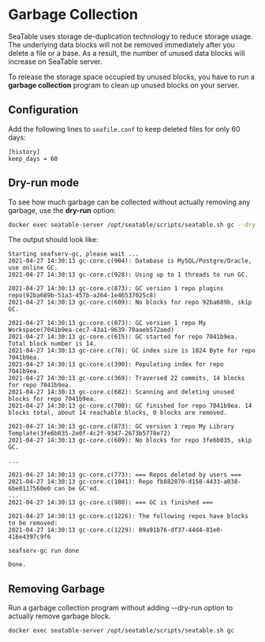 # Garbage Collection

SeaTable uses storage de-duplication technology to reduce storage usage. The underlying data blocks will not be removed immediately after you delete a file or a base. As a result, the number of unused data blocks will increase on SeaTable server.

To release the storage space occupied by unused blocks, you have to run a **garbage collection** program to clean up unused blocks on your server.

## Configuration

Add the following lines to `seafile.conf` to keep deleted files for only 60 days:

```
[history]
keep_days = 60
```

## Dry-run mode

To see how much garbage can be collected without actually removing any garbage, use the **dry-run** option:

```bash
docker exec seatable-server /opt/seatable/scripts/seatable.sh gc --dry-run
```

The output should look like:

```
Starting seafserv-gc, please wait ...
2021-04-27 14:30:13 gc-core.c(904): Database is MySQL/Postgre/Oracle, use online GC.
2021-04-27 14:30:13 gc-core.c(928): Using up to 1 threads to run GC.

2021-04-27 14:30:13 gc-core.c(873): GC version 1 repo plugins repo(92ba689b-51a3-457b-a264-1e46537025c8)
2021-04-27 14:30:13 gc-core.c(609): No blocks for repo 92ba689b, skip GC.

2021-04-27 14:30:13 gc-core.c(873): GC version 1 repo My Workspace(7041b9ea-cec7-43a1-9639-70aaeb572aed)
2021-04-27 14:30:13 gc-core.c(615): GC started for repo 7041b9ea. Total block number is 14.
2021-04-27 14:30:13 gc-core.c(78): GC index size is 1024 Byte for repo 7041b9ea.
2021-04-27 14:30:13 gc-core.c(390): Populating index for repo 7041b9ea.
2021-04-27 14:30:13 gc-core.c(369): Traversed 22 commits, 14 blocks for repo 7041b9ea.
2021-04-27 14:30:13 gc-core.c(682): Scanning and deleting unused blocks for repo 7041b9ea.
2021-04-27 14:30:13 gc-core.c(700): GC finished for repo 7041b9ea. 14 blocks total, about 14 reachable blocks, 0 blocks are removed.

2021-04-27 14:30:13 gc-core.c(873): GC version 1 repo My Library Template(3fe6b035-2e0f-4c2f-9347-2673b5778e72)
2021-04-27 14:30:13 gc-core.c(609): No blocks for repo 3fe6b035, skip GC.

...

2021-04-27 14:30:13 gc-core.c(773): === Repos deleted by users ===
2021-04-27 14:30:13 gc-core.c(1041): Repo fb882070-d158-4433-a038-6be0117560e0 can be GC'ed.
...
2021-04-27 14:30:13 gc-core.c(980): === GC is finished ===

2021-04-27 14:30:13 gc-core.c(1226): The following repos have blocks to be removed:
2021-04-27 14:30:13 gc-core.c(1229): 09a91b76-df37-44d4-81e0-416e4397c9f6

seafserv-gc run done

Done.
```

## Removing Garbage

Run a garbage collection program without adding --dry-run option to actually remove garbage block.

```
docker exec seatable-server /opt/seatable/scripts/seatable.sh gc
```
